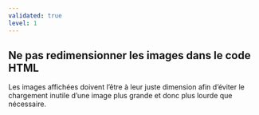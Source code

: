 ```yaml
---
validated: true
level: 1
---
```


## Ne pas redimensionner les images dans le code HTML

Les images affichées doivent l’être à leur juste dimension afin d’éviter le chargement inutile d’une image plus grande et donc plus lourde que nécessaire.

